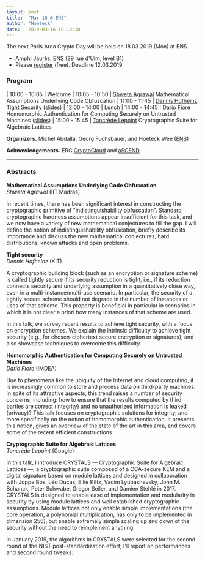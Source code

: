```yaml
---
layout: post
title:  "Mar 18 @ ENS"
author: "Hoeteck"
date:   2019-03-16 10:10:10
---
```


The next Paris Area Crypto Day will be held on 18.03.2019 (Mon) at
ENS.

* Amphi Jaurès, ENS (29 rue d'Ulm, level B1)
* Please [register](https://docs.google.com/forms/d/1N_h57pxPSZmjYiCN5lPUz8XHWGMzZ5Qqnbo97NddhrQ/viewform) (free). Deadline 12.03.2019

### Program

| 10:00&nbsp;-&nbsp;10:05 | Welcome
| 10:05 - 10:50 | [Shweta Agrawal](#SA) Mathematical Assumptions Underlying Code Obfuscation
| 11:00 - 11:45 | [Dennis Hofheinz](#DH) Tight Security ([slides](../DennisHofheinz.pdf))
| 12:00 - 14:00 | Lunch 
| 14:00 - 14:45 | [Dario Fiore](#DF) Homomorphic Authentication for Computing Securely on Untrusted Machines ([slides](../DarioFiore.pdf))
| 15:00 - 15:45 | [Tancrède Lepoint](#TL) Cryptographic Suite for Algebraic Lattices

**Organizers.** Michel Abdalla, Georg Fuchsbauer, and Hoeteck Wee ([ENS](https://crypto.di.ens.fr/web2py))

**Acknowledgements.** ERC [CryptoCloud](http://www.di.ens.fr/~pointche/CryptoCloud/) and [aSCEND](http://cordis.europa.eu/project/rcn/193658_en.html)

----------------

### Abstracts

**<a name="SA"></a>Mathematical Assumptions Underlying Code Obfuscation**<br>
*Shweta Agrawal* (IIT Madras)

In recent times, there has been significant interest in constructing
the cryptographic primitive of "indistinguishability obfuscation".
Standard cryptographic hardness assumptions appear insufficient for
this task, and we now have a variety of new mathematical conjectures
to fill the gap. I will define the notion of indistinguishability
obfuscation, briefly describe its importance and discuss the new
mathematical conjectures, hard distributions, known attacks and open
problems.

**<a name="DH"></a>Tight security**<br>
*Dennis Hofheinz* (KIT)

A cryptographic building block (such as an encryption or signature scheme) is
called tightly secure if its security reduction is tight, i.e., if its
reduction connects security and underlying assumption in a quantitatively close
way, even in a multi-instance/multi-use scenario. In particular, the security
of a tightly secure scheme should not degrade in the number of instances or
uses of that scheme. This property is beneficial in particular in scenarios in
which it is not clear a priori how many instances of that scheme are used.

In this talk, we survey recent results to achieve tight security, with a focus
on encryption schemes. We explain the intrinsic difficulty to achieve tight
security (e.g., for chosen-ciphertext secure encryption or signatures), and
also showcase techniques to overcome this difficulty.

**<a name="DR"></a>Homomorphic Authentication for Computing Securely on Untrusted Machines**<br>
*Dario Fiore* (IMDEA)

Due to phenomena like the ubiquity of the Internet and cloud computing, it is increasingly common to store and process data on third-party machines. In spite of its attractive aspects, this trend raises a number of security concerns, including: how to ensure that the results computed by third parties are correct (integrity) and no unauthorized information is leaked (privacy)? This talk focuses on cryptographic solutions for integrity, and more specifically on the notion of homomorphic authentication. It presents this notion, gives an overview of the state of the art in this area,  and covers some of the recent efficient constructions.

**<a name="DR"></a>Cryptographic Suite for Algebraic Lattices**<br>
*Tancrède Lepoint* (Google)

In this talk, I introduce CRYSTALS — Cryptographic Suite for Algebraic Lattices —, a cryptographic suite composed of a CCA-secure KEM and a digital signature based on module lattices and designed in collaboration with Joppe Bos, Léo Ducas, Eike Kiltz, Vadim Lyubashevsky, John M. Schanck, Peter Schwabe, Gregor Seiler, and Damien Stehlé in 2017. CRYSTALS is designed to enable ease of implementation and modularity in security by using module lattices and well established cryptographic assumptions. Module lattices not only enable simple implementations (the core operation, a polynomial multiplication, has only to be implemented in dimension 256), but enable extremely simple scaling up and down of the security without the need to reimplement anything.

In January 2019, the algorithms in CRYSTALS were selected for the second round of the NIST post-standardization effort; I'll report on performances and second round tweaks.



